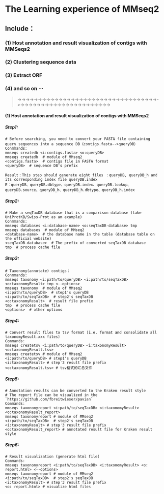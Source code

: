 # The Learning experience of MMseq2
## Include：
### (1) Host annotation and result visualization of contigs with MMSeqs2
### (2) Clustering sequence data
### (3) Extract ORF
### (4) and so on ···
>->->->->->->->->->->->->->->->->->->->->->->->->->->->->->->->->->->->->->->->->->->->->->->->->->->->->->->->->->
#### (1) Host annotation and result visualization of contigs with MMSeqs2

##### Step1:
```
# Before searching, you need to convert your FASTA file containing query sequences into a sequence DB（contigs.fasta-->queryDB）
Conmmands: 
mmseqs createdb <i:contigs.fasta> <o:queryDB>
mmseqs createdb  # module of MMseq2
<contigs.fasta>  # contigs file in FASTA format
<queryDB>  # sequence DB's prefix

Result：This step should generate eight files ：queryDB, queryDB_h and its corresponding index file queryDB.index
E：queryDB、queryDB.dbtype、queryDB.index、queryDB.lookup、queryDB.source、queryDB_h、queryDB_h.dbtype、queryDB_h.index
```
##### Step2:
```
# Make a seqTaxDB database that is a comparison database (take UniProtKB/Swiss-Prot as an example)
Conmmands:
mmseqs databases <i:database-name> <o:seqTaxDB-database> tmp
mmseqs databases  # module of MMseq2
<database-name>  # the database name in the table (database table on the official website)
<seqTaxDB-database>  # The prefix of converted seqTaxDB database
tmp  # process cache file
```
##### Step3:
```
# Taxonomy(annotate) contigs：
Conmmands:
mmseqs taxonomy <i:path/to/queryDB> <i:path/to/seqTaxDB> <o:taxonomyResult> tmp <--options>
mmseqs taxonomy  # module of MMseq2
<i:path/to/queryDB>  # step1's queryDB
<i:path/to/seqTaxDB>  # step2's seqTaxDB
<o:taxonomyResult>  # result file prefix
tmp  # process cache file
<options>  # other options
```
##### Step4:
```
# Convert result files to tsv format (i.e. format and consolidate all taxonomyResult.xxx files)
Commands:
mmseqs createtsv <i:path/to/queryDB> <i:taxonomyResult> <o:taxonomyResult.tsv>
mmseqs createtsv # module of MMseq2
<i:path/to/queryDB> # step1's queryDB
<i:taxonomyResult> # step'3 result file prefix
<o:taxonomyResult.tsv> # tsv格式的汇总文件
```
##### Step5:
```
# Annotation results can be converted to the Kraken result style
# The report file can be visualized in the `https://github.com/fbreitwieser/pavian`
Commands:
mmseqs taxonomyreport <i:path/to/seqTaxDB> <i:taxonomyResult> <o:taxonomyResult_report>
mmseqs taxonomyreport # module of MMseq2
<i:path/to/seqTaxDB>  # step2's seqTaxDB
<i:taxonomyResult> # step'3 result file prefix
<o:taxonomyResult_report> # annotated result file for Kraken result style
```
##### Step6:
```
# Result visualization (generate html file)
Commands:
mmseqs taxonomyreport <i:path/to/seqTaxDB> <i:taxonomyResult> <o: report.html> <--options>
mmseqs taxonomyreport # module of MMseq2
<i:path/to/seqTaxDB>  # step2's seqTaxDB
<i:taxonomyResult> # step'3 result file prefix
<o: report.html> # visualize html files
```
